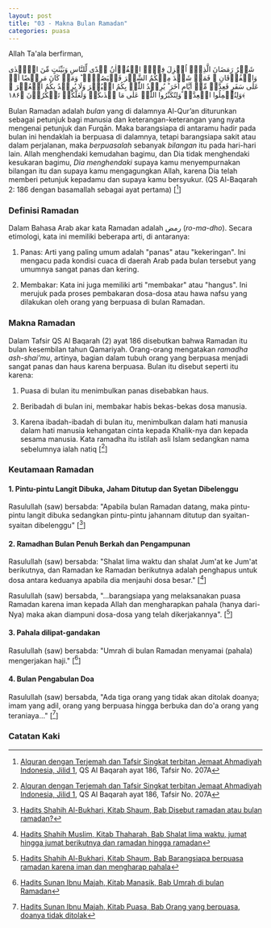 ```yaml
---
layout: post
title: "03 - Makna Bulan Ramadan"
categories: puasa
---
```


Allah Ta'ala berfirman,

<p class="quran2">
شَہۡرُ رَمَضَانَ الَّذِیۡۤ اُنۡزِلَ فِیۡہِ الۡقُرۡاٰنُ ہُدًی لِّلنَّاسِ وَبَیِّنٰتٍ مِّنَ الۡہُدٰی وَالۡفُرۡقَانِ ۚ فَمَنۡ شَہِدَ مِنۡکُمُ الشَّہۡرَ فَلۡیَصُمۡہُ ؕ وَمَنۡ کَانَ مَرِیۡضًا اَوۡ عَلٰی سَفَرٍ فَعِدَّۃٌ مِّنۡ اَیَّامٍ اُخَرَ ؕ یُرِیۡدُ اللّٰہُ بِکُمُ الۡیُسۡرَ وَلَا یُرِیۡدُ بِکُمُ الۡعُسۡرَ ۫ وَلِتُکۡمِلُوا الۡعِدَّۃَ وَلِتُکَبِّرُوا اللّٰہَ عَلٰی مَا ہَدٰٮکُمۡ وَلَعَلَّکُمۡ تَشۡکُرُوۡنَ ﴿۱۸۶﴾
</p>

Bulan Ramadan adalah *bulan* yang di dalamnya Al-Qur’an diturunkan sebagai petunjuk bagi manusia dan keterangan-keterangan yang nyata mengenai petunjuk dan Furqān. Maka barangsiapa di antaramu hadir pada bulan ini hendaklah ia berpuasa di dalamnya, tetapi barangsiapa sakit atau dalam perjalanan, maka *berpuasalah* sebanyak *bilangan* itu pada hari-hari lain. Allah menghendaki kemudahan bagimu, dan Dia tidak menghendaki kesukaran bagimu, *Dia menghendaki* supaya kamu menyempurnakan bilangan itu dan supaya kamu mengagungkan Allah, karena Dia telah memberi petunjuk kepadamu dan supaya kamu bersyukur. (QS Al-Baqarah 2: 186 dengan basamallah sebagai ayat pertama) [[^quran-jilid-1]]

[^quran-jilid-1]: [Alquran dengan Terjemah dan Tafsir Singkat terbitan Jemaat Ahmadiyah Indonesia, Jilid 1](https://files.alislam.cloud/pdf/Holy-Quran-Indonesian-Short-Commentary-Vol-1.pdf), QS Al Baqarah ayat 186, Tafsir No. 207A

### Definisi Ramadan

Dalam Bahasa Arab akar kata Ramadan adalah رمض (*ro-ma-dho*). Secara etimologi, kata ini memiliki beberapa arti, di antaranya:

1. Panas: Arti yang paling umum adalah "panas" atau "kekeringan". Ini mengacu pada kondisi cuaca di daerah Arab pada bulan tersebut yang umumnya sangat panas dan kering.

2. Membakar: Kata ini juga memiliki arti "membakar" atau "hangus". Ini merujuk pada proses pembakaran dosa-dosa atau hawa nafsu yang dilakukan oleh orang yang berpuasa di bulan Ramadan.

### Makna Ramadan

Dalam Tafsir QS Al Baqarah (2) ayat 186 disebutkan bahwa Ramadan itu bulan kesembilan tahun Qamariyah. Orang-orang mengatakan *ramadha ash-shai’mu*, artinya, bagian dalam tubuh orang yang berpuasa menjadi sangat panas dan haus karena berpuasa. Bulan itu disebut seperti itu karena:

1. Puasa di bulan itu menimbulkan panas disebabkan haus.

2. Beribadah di bulan ini, membakar habis bekas-bekas dosa manusia.

3. Karena ibadah-ibadah di bulan itu, menimbulkan dalam hati manusia dalam hati manusia kehangatan cinta kepada Khalik-nya dan kepada sesama manusia. Kata ramadha itu istilah asli Islam sedangkan nama sebelumnya ialah natiq [[^quran-jilid-1]]

### Keutamaan Ramadan

#### 1. Pintu-pintu Langit Dibuka, Jaham Ditutup dan Syetan Dibelenggu

Rasulullah (saw) bersabda: "Apabila bulan Ramadan datang, maka pintu-pintu langit dibuka sedangkan pintu-pintu jahannam ditutup dan syaitan-syaitan dibelenggu" [[^97bbe76b-6df6-4c80-8bb8-f3fd2095b8a2]] 

[^97bbe76b-6df6-4c80-8bb8-f3fd2095b8a2]: [Hadits Shahih Al-Bukhari, Kitab Shaum, Bab Disebut ramadan atau bulan ramadan?](/referensi/97bbe76b-6df6-4c80-8bb8-f3fd2095b8a2.html)

#### 2. Ramadhan Bulan Penuh Berkah dan Pengampunan
   
Rasulullah (saw) bersabda: "Shalat lima waktu dan shalat Jum'at ke Jum'at berikutnya, dan Ramadan ke Ramadan berikutnya adalah penghapus untuk dosa antara keduanya apabila dia menjauhi dosa besar." [[^edc5b2df-6275-4625-b880-bc3fe207fa72]]

[^edc5b2df-6275-4625-b880-bc3fe207fa72]: [Hadits Shahih Muslim, Kitab Thaharah, Bab Shalat lima waktu, jumat hingga jumat berikutnya dan ramadan hingga ramadan](/referensi/edc5b2df-6275-4625-b880-bc3fe207fa72.html)

Rasulullah (saw) bersabda, "...barangsiapa yang melaksanakan puasa Ramadan karena iman kepada Allah dan mengharapkan pahala (hanya dari-Nya) maka akan diampuni dosa-dosa yang telah dikerjakannya". [[^ed96a157-778a-4577-bb3e-9efeabd3fd2d]]

[^ed96a157-778a-4577-bb3e-9efeabd3fd2d]: [Hadits Shahih Al-Bukhari, Kitab Shaum, Bab Barangsiapa berpuasa ramadan karena iman dan mengharap pahala](/referensi/ed96a157-778a-4577-bb3e-9efeabd3fd2d.html)

#### 3. Pahala dilipat-gandakan 
   
Rasulullah (saw) bersabda: "Umrah di bulan Ramadan menyamai (pahala) mengerjakan haji." [[^19538356-0e0b-40ae-adae-f79272f4f667]]

[^19538356-0e0b-40ae-adae-f79272f4f667]: [Hadits Sunan Ibnu Majah, Kitab Manasik, Bab Umrah di bulan Ramadan](/referensi/19538356-0e0b-40ae-adae-f79272f4f667.html)

#### 4. Bulan Pengabulan Doa

Rasulullah (saw) bersabda, "Ada tiga orang yang tidak akan ditolak doanya; imam yang adil, orang yang berpuasa hingga berbuka dan do'a orang yang teraniaya..." [[^47928e66-5c4c-4adb-801c-b1e57b98d9c3]]

[^47928e66-5c4c-4adb-801c-b1e57b98d9c3]: [Hadits Sunan Ibnu Majah, Kitab Puasa, Bab Orang yang berpuasa, doanya tidak ditolak](/referensi/47928e66-5c4c-4adb-801c-b1e57b98d9c3.html)

### Catatan Kaki


